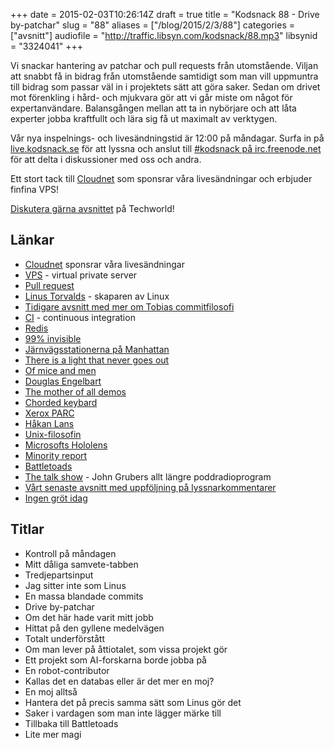 +++
date = 2015-02-03T10:26:14Z
draft = true
title = "Kodsnack 88 - Drive by-patchar"
slug = "88"
aliases = ["/blog/2015/2/3/88"]
categories = ["avsnitt"]
audiofile = "http://traffic.libsyn.com/kodsnack/88.mp3"
libsynid = "3324041"
+++

Vi snackar hantering av patchar och pull requests från utomstående. Viljan att snabbt få in bidrag från utomstående samtidigt som man vill uppmuntra till bidrag som passar väl in i projektets sätt att göra saker. Sedan om drivet mot förenkling i hård- och mjukvara gör att vi går miste om något för expertanvändare. Balansgången mellan att ta in nybörjare och att låta experter jobba kraftfullt och lära sig få ut maximalt av verktygen.

Vår nya inspelnings- och livesändningstid är 12:00 på måndagar. Surfa in på [live.kodsnack.se](http://live.kodsnack.se) för att lyssna och anslut till [#kodsnack på irc.freenode.net](irc://irc.freenode.net:+7000/kodsnack) för att delta i diskussioner med oss och andra.

Ett stort tack till [Cloudnet](http://www.cloudnet.se) som sponsrar våra livesändningar och erbjuder finfina VPS!

[Diskutera gärna avsnittet](http://techworld.idg.se/2.2524/1.606453/) på Techworld!

## Länkar ##
* [Cloudnet](http://www.cloudnet.se) sponsrar våra livesändningar
* [VPS](http://en.wikipedia.org/wiki/Virtual_private_server) - virtual private server
* [Pull request](http://oss-watch.ac.uk/resources/pullrequest)
* [Linus Torvalds](http://en.wikipedia.org/wiki/Linus_Torvalds) - skaparen av Linux
* [Tidigare avsnitt med mer om Tobias commitfilosofi](http://kodsnack.se/3/)
* [CI](http://en.wikipedia.org/wiki/Continuous_integration) - continuous integration
* [Redis](http://en.wikipedia.org/wiki/Redis)
* [99% invisible](http://99percentinvisible.org/)
* [Järnvägsstationerna på Manhattan](http://99percentinvisible.org/episode/penn-station-sucks/)
* [There is a light that never goes out](http://99percentinvisible.org/episode/there-is-a-light-that-never-goes-out/)
* [Of mice and men](http://99percentinvisible.org/episode/of-mice-and-men/)
* [Douglas Engelbart](http://en.wikipedia.org/wiki/Douglas_Engelbart)
* [The mother of all demos](http://en.wikipedia.org/wiki/The_Mother_of_All_Demos)
* [Chorded keybard](http://en.wikipedia.org/wiki/Chorded_keyboard)
* [Xerox PARC](http://en.wikipedia.org/wiki/PARC_%28company%29)
* [Håkan Lans](http://en.wikipedia.org/wiki/H%C3%A5kan_Lans)
* [Unix-filosofin](http://en.wikipedia.org/wiki/Unix_philosophy)
* [Microsofts Hololens](http://www.microsoft.com/microsoft-hololens/en-us)
* [Minority report](http://en.wikipedia.org/wiki/Minority_Report_%28film%29)
* [Battletoads](http://en.wikipedia.org/wiki/Battletoads_%28video_game%29)
* [The talk show](http://daringfireball.net/thetalkshow/) - John Grubers allt längre poddradioprogram
* [Vårt senaste avsnitt med uppföljning på lyssnarkommentarer](http://kodsnack.se/86/)
* [Ingen gröt idag](http://appsnack.se/avsnitt/151-idag-fr-vi-snacka-om-appleEnApple-podcastfrnAppSnack)

## Titlar ##
* Kontroll på måndagen
* Mitt dåliga samvete-tabben
* Tredjepartsinput
* Jag sitter inte som Linus
* En massa blandade commits
* Drive by-patchar
* Om det här hade varit mitt jobb
* Hittat på den gyllene medelvägen
* Totalt  underförstått
* Om man lever på åttiotalet, som vissa projekt gör
* Ett projekt som AI-forskarna borde jobba på
* En robot-contributor
* Kallas det en databas eller är det mer en moj?
* En moj alltså
* Hantera det på precis samma sätt som Linus gör det
* Saker i vardagen som man inte lägger märke till
* Tillbaka till Battletoads
* Lite mer magi